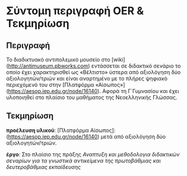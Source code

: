 # **Σύντομη περιγραφή OER & Τεκμηρίωση**
## Περιγραφή
Το διαδικτυακό αντιπολεμικό μουσείο στο [wiki] (http://antimuseum.pbworks.com) εντάσσεται σε διδακτικό σενάριο το οποίο έχει χαρακτηρισθεί ως «Βέλτιστο» ύστερα από αξιολόγηση δύο αξιολογητών/τριών και είναι αναρτημένο με το πλήρες ψηφιακό περιεχόμενό του στην [Πλατφόρμα «Αίσωπος»] (https://aesop.iep.edu.gr/node/16140). Αφορά τη Γ΄Γυμνασίου και έχει υλοποιηθεί στο πλαίσιο του μαθήματος της Νεοελληνικής Γλώσσας.

## Τεκμηρίωση
**προέλευση υλικού**: [Πλατφόρμα Αίσωπος]: (https://aesop.iep.edu.gr/node/16140) μετά από αξιολόγηση δύο αξιολογητών/τριών.

**έργο**: Στο πλαίσιο της πράξης *Αναπτυξη και μεθοδολογια διδακτικών σεναρίων για τα γνωστικά αντικείμενα της πρωτοβάθμιας  και δευτεροβάθμιας εκπαίδευσης*
